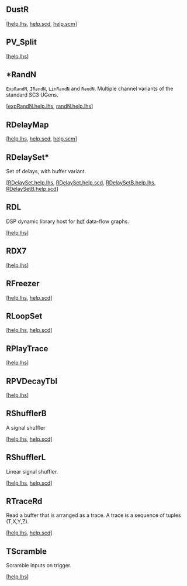 ## DustR

[[help.lhs](?t=sc3-rdu&e=help/lhs/dustR.help.lhs),
 [help.scd](?t=sc3-rdu&e=help/scd/DustR.help.scd),
 [help.scm](?t=sc3-rdu&e=help/scm/dust-r.help.scm)]

## PV_Split

[[help.lhs](?t=sc3-rdu&e=help/lhs/pv_split.help.lhs)]

## *RandN

`ExpRandN`, `IRandN`, `LinRandN` and `RandN`.  Multiple channel
variants of the standard SC3 UGens.

[[expRandN.help.lhs](?t=sc3-rdu&e=help/lhs/expRandN.help.lhs),
 [randN.help.lhs](?t=sc3-rdu&e=help/lhs/randN.help.lhs)]

## RDelayMap

[[help.lhs](?t=sc3-rdu&e=help/lhs/rDelayMap.help.lhs),
 [help.scd](?t=sc3-rdu&e=help/scd/RDelayMap.help.scd),
 [help.scm](?t=sc3-rdu&e=help/scm/r-delay-map.help.scm)]

## RDelaySet*

Set of delays, with buffer variant.

[[RDelaySet.help.lhs](?t=sc3-rdu&e=help/lhs/rDelaySet.help.lhs),
 [RDelaySet.help.scd](?t=sc3-rdu&e=help/scd/RDelaySet.help.scd),
 [RDelaySetB.help.lhs](?t=sc3-rdu&e=help/lhs/rDelaySetB.help.lhs),
 [RDelaySetB.help.scd](?t=sc3-rdu&e=help/scd/RDelaySetB.help.scd)]

## RDL

DSP dynamic library host for [hdf](?t=hdf) data-flow graphs.

[[help.lhs](?t=sc3-rdu&e=help/lhs/rdl.help.lhs)]

## RDX7

[[help.lhs](?t=sc3-rdu&e=help/lhs/rdx7.help.lhs)]

## RFreezer

[[help.lhs](?t=sc3-rdu&e=help/lhs/rFreezer.help.lhs),
 [help.scd](?t=sc3-rdu&e=help/scd/RFreezer.help.scd)]

## RLoopSet

[[help.lhs](?t=sc3-rdu&e=help/lhs/rLoopSet.help.lhs),
 [help.scd](?t=sc3-rdu&e=help/scd/RLoopSet.help.scd)]

## RPlayTrace

[[help.lhs](?t=sc3-rdu&e=help/lhs/rPlayTrace.help.lhs)]

## RPVDecayTbl

[[help.lhs](?t=sc3-rdu&e=help/lhs/rpvDecayTbl.help.lhs)]

## RShufflerB

A signal shuffler

[[help.lhs](?t=sc3-rdu&e=help/lhs/rShufflerB.help.lhs),
 [help.scd](?t=sc3-rdu&e=help/scd/RShufflerB.help.scd)]

## RShufflerL

Linear signal shuffler.

[[help.lhs](?t=sc3-rdu&e=help/lhs/rShufflerL.help.lhs),
 [help.scd](?t=sc3-rdu&e=help/scd/RShufflerL.help.scd)]

## RTraceRd

Read a buffer that is arranged as a trace.  A trace is a sequence of
tuples (T,X,Y,Z).

[[help.lhs](?t=sc3-rdu&e=help/lhs/rTraceRd.help.lhs),
 [help.scd](?t=sc3-rdu&e=help/scd/RTraceRd.help.scd)]

## TScramble

Scramble inputs on trigger.

[[help.lhs](?t=sc3-rdu&e=help/lhs/tScramble.help.lhs)]
